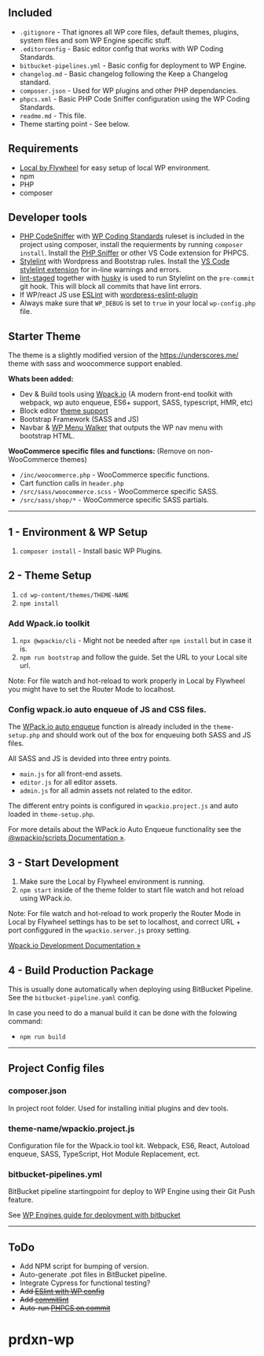 
## Included
- `.gitignore` - That ignores all WP core files, default themes, plugins, system files and som WP Engine specific stuff.
- `.editorconfig` - Basic editor config that works with WP Coding Standards.
- `bitbucket-pipelines.yml` - Basic config for deployment to WP Engine.
- `changelog.md` - Basic changelog following the Keep a Changelog standard.
- `composer.json` - Used for WP plugins and other PHP dependancies.
- `phpcs.xml` - Basic PHP Code Sniffer configuration using the WP Coding Standards.
- `readme.md` - This file.
- Theme starting point - See below.


## Requirements
- [Local by Flywheel](https://localwp.com/) for easy setup of local WP environment.
- npm
- PHP
- composer


## Developer tools
- [PHP CodeSniffer](https://github.com/squizlabs/PHP_CodeSniffer) with [WP Coding Standards](https://github.com/WordPress/WordPress-Coding-Standards) ruleset is included in the project using composer, install the requierments by running `composer install`. Install the [PHP Sniffer](https://marketplace.visualstudio.com/items?itemName=wongjn.php-sniffer) or other VS Code extension for PHPCS.
- [Stylelint](https://stylelint.io/) with Wordpress and Bootstrap rules. Install the [VS Code stylelint extension](https://marketplace.visualstudio.com/items?itemName=stylelint.vscode-stylelint) for in-line warnings and errors.
- [lint-staged](https://github.com/okonet/lint-staged) together with [husky](https://github.com/typicode/husky/tree/master) is used to run Stylelint on the `pre-commit` git hook. This will block all commits that have lint errors.
- If WP/react JS use [ESLint](https://eslint.org/) with [wordpress-eslint-plugin](https://www.npmjs.com/package/@wordpress/eslint-plugin)
- Always make sure that `WP_DEBUG` is set to `true` in your local `wp-config.php` file.


## Starter Theme
The theme is a slightly modified version of the https://underscores.me/ theme with sass and woocommerce support enabled.

**Whats been added:**

- Dev & Build tools using [Wpack.io](https://wpack.io/) (A modern front-end toolkit with webpack, wp auto enqueue, ES6+ support, SASS, typescript, HMR, etc)
- Block editor [theme support](https://developer.wordpress.org/block-editor/developers/themes/theme-support/)
- Bootstrap Framework (SASS and JS)
- Navbar & [WP Menu Walker](https://github.com/wp-bootstrap/wp-bootstrap-navwalker) that outputs the WP nav menu with bootstrap HTML.

**WooCommerce specific files and functions:** (Remove on non-WooCommerce themes)

- `/inc/woocommerce.php` - WooCommerce specific functions.
- Cart function calls in `header.php`
- `/src/sass/woocommerce.scss` - WooCommerce specific SASS.
- `/src/sass/shop/*` - WooCommerce specific SASS partials.

---

## 1 - Environment & WP Setup
1. `composer install` - Install basic WP Plugins. 

## 2 - Theme Setup
1. `cd wp-content/themes/THEME-NAME`
2. `npm install`

### Add Wpack.io toolkit
1. `npx @wpackio/cli` - Might not be needed after `npm install` but in case it is.
2. `npm run bootstrap` and follow the guide. Set the URL to your Local site url. 

Note: For file watch and hot-reload to work properly in Local by Flywheel you might have to set the Router Mode to localhost.


### Config wpack.io auto enqueue of JS and CSS files.
The [WPack.io auto enqueue](https://wpack.io/guides/getting-started/#mention-entry-points) function is already included in the `theme-setup.php` and should work out of the box for enqueuing both SASS and JS files.

All SASS and JS is devided into three entry points.

- `main.js` for all front-end assets.
- `editor.js` for all editor assets.
- `admin.js` for all admin assets not related to the editor.


The different entry points is configured in `wpackio.project.js` and  auto loaded in `theme-setup.php`.


For more details about the WPack.io Auto Enqueue functionality see the [@wpackio/scripts Documentation »](https://wpack.io/guides/using-wpackio-enqueue/).


## 3 - Start Development
1. Make sure the Local by Flywheel environment is running.
2. `npm start` inside of the theme folder to start file watch and hot reload using WPack.io.

Note: For file watch and hot-reload to work properly the Router Mode in Local by Flywheel settings has to be set to localhost, and correct URL + port configgured in the `wpackio.server.js` proxy setting.

[Wpack.io Development Documentation »](https://wpack.io/guides/start-development-server/)


## 4 - Build Production Package
This is usually done automatically when deploying using BitBucket Pipeline. See the `bitbucket-pipeline.yaml` config.

In case you need to do a manual build it can be done with the folowing command:

- `npm run build`

---

## Project Config files

### composer.json
In project root folder.
Used for installing initial plugins and dev tools.

### theme-name/wpackio.project.js
Configuration file for the Wpack.io tool kit.
Webpack, ES6, React, Autoload enqueue, SASS, TypeScript, Hot Module Replacement, ect.

### bitbucket-pipelines.yml
BitBucket pipeline startingpoint for deploy to WP Engine using their Git Push feature.

See [WP Engines guide for deployment with bitbucket](https://wpengine.com/support/deploying-code-with-bitbucket-pipelines-wp-engine/#bitbucketsetup)


---

## ToDo
- Add NPM script for bumping of version.
- Auto-generate .pot files in BitBucket pipeline.
- Integrate Cypress for functional testing?
- ~~Add [ESlint with WP config](https://developer.wordpress.org/block-editor/packages/packages-eslint-plugin/)~~
- ~~Add [commitlint](https://github.com/conventional-changelog/commitlint)~~
- ~~Auto-run [PHPCS on commit](https://sebastiandedeyne.com/running-php-cs-fixer-on-every-commit-with-husky-and-lint-staged/)~~
# prdxn-wp

